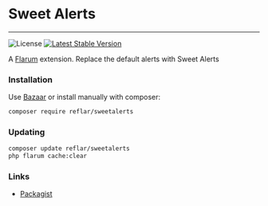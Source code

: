# Sweet Alerts

---

![License](https://img.shields.io/badge/license-MIT-blue.svg) [![Latest Stable Version](https://img.shields.io/packagist/v/reflar/sweetalerts.svg)](https://packagist.org/packages/reflar/sweetalerts)

A [Flarum](http://flarum.org) extension. Replace the default alerts with Sweet Alerts

### Installation

Use [Bazaar](https://discuss.flarum.org/d/5151-flagrow-bazaar-the-extension-marketplace) or install manually with composer:

```sh
composer require reflar/sweetalerts
```

### Updating

```sh
composer update reflar/sweetalerts
php flarum cache:clear
```

### Links

- [Packagist](https://packagist.org/packages/reflar/sweetalerts)
